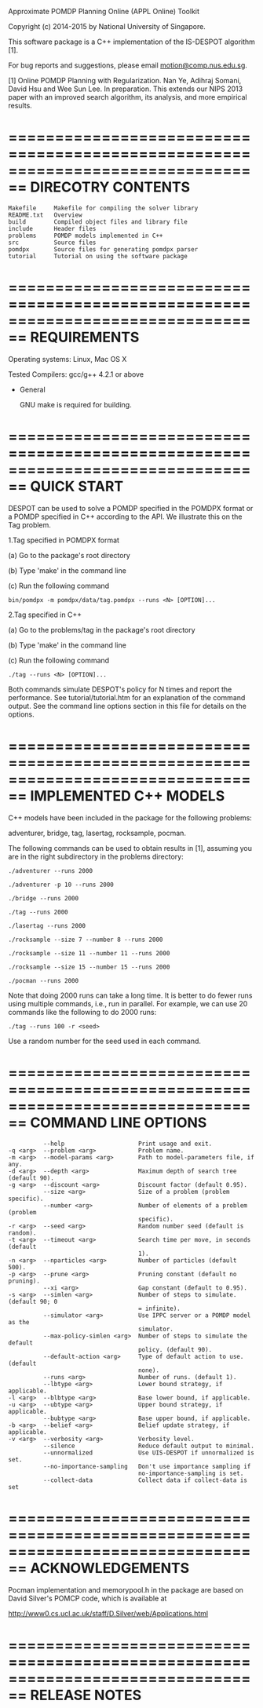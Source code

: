 Approximate POMDP Planning Online (APPL Online) Toolkit

Copyright (c) 2014-2015 by National University of Singapore.

This software package is a C++ implementation of the IS-DESPOT algorithm [1].

For bug reports and suggestions, please email motion@comp.nus.edu.sg.

[1] Online POMDP Planning with Regularization. Nan Ye, Adihraj Somani, David Hsu and Wee Sun Lee. In preparation. This extends our NIPS 2013 paper with an improved search algorithm, its analysis, and more empirical results.


================================================================================
DIRECOTRY CONTENTS
================================================================================
```
Makefile     Makefile for compiling the solver library
README.txt   Overview
build        Compiled object files and library file
include      Header files
problems     POMDP models implemented in C++
src          Source files
pomdpx       Source files for generating pomdpx parser
tutorial     Tutorial on using the software package
```
================================================================================
REQUIREMENTS
================================================================================

Operating systems: Linux, Mac OS X

Tested Compilers:         gcc/g++ 4.2.1 or above

* General

  GNU make is required for building.


================================================================================
QUICK START
================================================================================

DESPOT can be used to solve a POMDP specified in the POMDPX format or a POMDP
specified in C++ according to the API. We illustrate this on the Tag problem.

1.Tag specified in POMDPX format

(a) Go to the package's root directory 

(b) Type 'make' in the command line 

(c) Run the following command

	bin/pomdpx -m pomdpx/data/tag.pomdpx --runs <N> [OPTION]...

2.Tag specified in C++ 

(a) Go to the problems/tag in the package's root directory 

(b) Type 'make' in the command line 

(c) Run the following command


	./tag --runs <N> [OPTION]...

Both commands simulate DESPOT's policy for N times and report the
performance. See tutorial/tutorial.htm for an explanation of the command output. See
the command line options section in this file for details on the options.

================================================================================
IMPLEMENTED C++ MODELS
================================================================================
C++ models have been included in the package for the following problems:

adventurer, bridge, tag, lasertag, rocksample, pocman.

The following commands can be used to obtain results in [1], assuming you are
in the right subdirectory in the problems directory:

	./adventurer --runs 2000 

	./adventurer -p 10 --runs 2000

	./bridge --runs 2000

	./tag --runs 2000

	./lasertag --runs 2000

	./rocksample --size 7 --number 8 --runs 2000

	./rocksample --size 11 --number 11 --runs 2000

	./rocksample --size 15 --number 15 --runs 2000

	./pocman --runs 2000

Note that doing 2000 runs can take a long time. It is better to do fewer runs
using multiple commands, i.e., run in parallel. For example, we can use 20 
commands like the following to do 2000 runs:
  
	./tag --runs 100 -r <seed>

Use a random number for the seed used in each command.

================================================================================
COMMAND LINE OPTIONS
================================================================================
```
          --help                     Print usage and exit.
-q <arg>  --problem <arg>            Problem name.
-m <arg>  --model-params <arg>       Path to model-parameters file, if any.
-d <arg>  --depth <arg>              Maximum depth of search tree (default 90).
-g <arg>  --discount <arg>           Discount factor (default 0.95).
          --size <arg>               Size of a problem (problem specific).
          --number <arg>             Number of elements of a problem (problem
                                     specific).
-r <arg>  --seed <arg>               Random number seed (default is random).
-t <arg>  --timeout <arg>            Search time per move, in seconds (default
                                     1).
-n <arg>  --nparticles <arg>         Number of particles (default 500).
-p <arg>  --prune <arg>              Pruning constant (default no pruning).
          --xi <arg>                 Gap constant (default to 0.95).
-s <arg>  --simlen <arg>             Number of steps to simulate. (default 90; 0
                                     = infinite).
          --simulator <arg>          Use IPPC server or a POMDP model as the
                                     simulator.
          --max-policy-simlen <arg>  Number of steps to simulate the default
                                     policy. (default 90).
          --default-action <arg>     Type of default action to use. (default
                                     none).
          --runs <arg>               Number of runs. (default 1).
          --lbtype <arg>             Lower bound strategy, if applicable.
-l <arg>  --blbtype <arg>            Base lower bound, if applicable.
-u <arg>  --ubtype <arg>             Upper bound strategy, if applicable.
          --bubtype <arg>            Base upper bound, if applicable.
-b <arg>  --belief <arg>             Belief update strategy, if applicable.
-v <arg>  --verbosity <arg>          Verbosity level.
          --silence                  Reduce default output to minimal.
          --unnormalized             Use UIS-DESPOT if unnormalized is set.
          --no-importance-sampling   Don't use importance sampling if
                                     no-importance-sampling is set.
          --collect-data             Collect data if collect-data is set
```
================================================================================
ACKNOWLEDGEMENTS
================================================================================
Pocman implementation and memorypool.h in the package are based on David
Silver's POMCP code, which is available at

  http://www0.cs.ucl.ac.uk/staff/D.Silver/web/Applications.html

================================================================================
RELEASE NOTES
================================================================================

